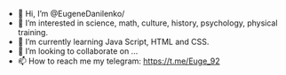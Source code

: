 - 👋 Hi, I’m @EugeneDanilenko/
- 👀 I’m interested in science, math, culture, history, psychology, physical training.
- 🌱 I’m currently learning Java Script, HTML and CSS.
- 💞️ I’m looking to collaborate on ...
- 📫 How to reach me 
my telegram: https://t.me/Euge_92

<!---
EugeneDanilenko/EugeneDanilenko is a ✨ special ✨ repository because its `README.md` (this file) appears on your GitHub profile.
You can click the Preview link to take a look at your changes.
--->
